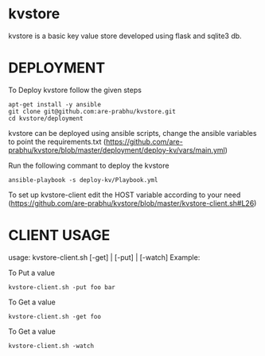 # kvstore

kvstore is a basic key value store developed using flask and sqlite3 db.


# DEPLOYMENT

To Deploy kvstore follow the given steps

```
apt-get install -y ansible
git clone git@github.com:are-prabhu/kvstore.git
cd kvstore/deployment
```
kvstore can be deployed using ansible scripts, 
change the ansible variables to point the requirements.txt (https://github.com/are-prabhu/kvstore/blob/master/deployment/deploy-kv/vars/main.yml)

Run the following commant to deploy the kvstore

```
ansible-playbook -s deploy-kv/Playbook.yml

```
To set up kvstore-client edit the HOST variable according to your need
(https://github.com/are-prabhu/kvstore/blob/master/kvstore-client.sh#L26)

# CLIENT USAGE

usage: kvstore-client.sh [-get] | [-put] | [-watch]
Example: 

To Put a value 
```
kvstore-client.sh -put foo bar 
```

To Get a value 
```
kvstore-client.sh -get foo 
```

To Get a value 
```
kvstore-client.sh -watch 
```
